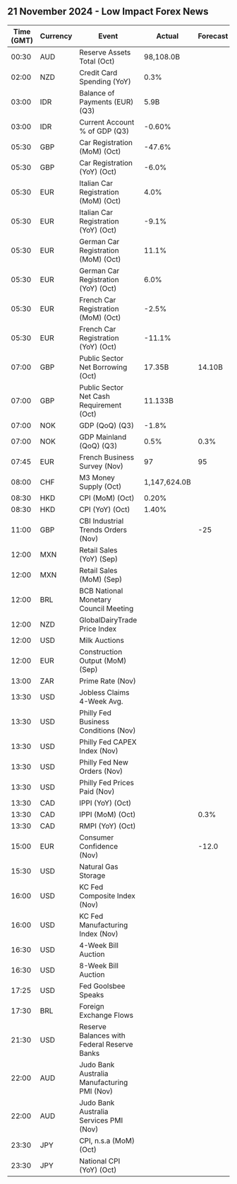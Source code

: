 ## 21 November 2024 - Low Impact Forex News

| Time (GMT) | Currency | Event | Actual | Forecast | Previous |
|------|----------|-------|--------|----------|----------|
| 00:30 | AUD | Reserve Assets Total (Oct) | 98,108.0B |  | 92,954.0B |
| 02:00 | NZD | Credit Card Spending (YoY) | 0.3% |  | -3.1% |
| 03:00 | IDR | Balance of Payments (EUR) (Q3) | 5.9B |  | -0.6B |
| 03:00 | IDR | Current Account % of GDP (Q3) | -0.60% |  | -0.90% |
| 05:30 | GBP | Car Registration (MoM) (Oct) | -47.6% |  | 225.4% |
| 05:30 | GBP | Car Registration (YoY) (Oct) | -6.0% |  | 1.0% |
| 05:30 | EUR | Italian Car Registration (MoM) (Oct) | 4.0% |  | 76.0% |
| 05:30 | EUR | Italian Car Registration (YoY) (Oct) | -9.1% |  | -10.7% |
| 05:30 | EUR | German Car Registration (MoM) (Oct) | 11.1% |  | 5.8% |
| 05:30 | EUR | German Car Registration (YoY) (Oct) | 6.0% |  | -7.0% |
| 05:30 | EUR | French Car Registration (MoM) (Oct) | -2.5% |  | 61.7% |
| 05:30 | EUR | French Car Registration (YoY) (Oct) | -11.1% |  | -11.1% |
| 07:00 | GBP | Public Sector Net Borrowing (Oct) | 17.35B | 14.10B | 16.14B |
| 07:00 | GBP | Public Sector Net Cash Requirement (Oct) | 11.133B |  | -20.446B |
| 07:00 | NOK | GDP (QoQ) (Q3) | -1.8% |  | 2.0% |
| 07:00 | NOK | GDP Mainland (QoQ) (Q3) | 0.5% | 0.3% | 0.3% |
| 07:45 | EUR | French Business Survey (Nov) | 97 | 95 | 93 |
| 08:00 | CHF | M3 Money Supply (Oct) | 1,147,624.0B |  | 1,148,212.0B |
| 08:30 | HKD | CPI (MoM) (Oct) | 0.20% |  | 0.10% |
| 08:30 | HKD | CPI (YoY) (Oct) | 1.40% |  | 2.20% |
| 11:00 | GBP | CBI Industrial Trends Orders (Nov) |  | -25 | -27 |
| 12:00 | MXN | Retail Sales (YoY) (Sep) |  |  | -0.8% |
| 12:00 | MXN | Retail Sales (MoM) (Sep) |  |  | 0.1% |
| 12:00 | BRL | BCB National Monetary Council Meeting |  |  |  |
| 12:00 | NZD | GlobalDairyTrade Price Index |  |  | 4.8% |
| 12:00 | USD | Milk Auctions |  |  | 3,997.0 |
| 12:00 | EUR | Construction Output (MoM) (Sep) |  |  | 0.10% |
| 13:00 | ZAR | Prime Rate (Nov) |  |  | 11.50% |
| 13:30 | USD | Jobless Claims 4-Week Avg. |  |  | 221.00K |
| 13:30 | USD | Philly Fed Business Conditions (Nov) |  |  | 36.7 |
| 13:30 | USD | Philly Fed CAPEX Index (Nov) |  |  | 23.50 |
| 13:30 | USD | Philly Fed New Orders (Nov) |  |  | 14.2 |
| 13:30 | USD | Philly Fed Prices Paid (Nov) |  |  | 29.70 |
| 13:30 | CAD | IPPI (YoY) (Oct) |  |  | -0.9% |
| 13:30 | CAD | IPPI (MoM) (Oct) |  | 0.3% | -0.6% |
| 13:30 | CAD | RMPI (YoY) (Oct) |  |  | -8.8% |
| 15:00 | EUR | Consumer Confidence (Nov) |  | -12.0 | -12.5 |
| 15:30 | USD | Natural Gas Storage |  |  | 42B |
| 16:00 | USD | KC Fed Composite Index (Nov) |  |  | -4 |
| 16:00 | USD | KC Fed Manufacturing Index (Nov) |  |  | 0 |
| 16:30 | USD | 4-Week Bill Auction |  |  | 4.510% |
| 16:30 | USD | 8-Week Bill Auction |  |  | 4.460% |
| 17:25 | USD | Fed Goolsbee Speaks |  |  |  |
| 17:30 | BRL | Foreign Exchange Flows |  |  | -0.326B |
| 21:30 | USD | Reserve Balances with Federal Reserve Banks |  |  | 3.192T |
| 22:00 | AUD | Judo Bank Australia Manufacturing PMI (Nov) |  |  | 47.3 |
| 22:00 | AUD | Judo Bank Australia Services PMI (Nov) |  |  | 51.0 |
| 23:30 | JPY | CPI, n.s.a (MoM) (Oct) |  |  | -0.3% |
| 23:30 | JPY | National CPI (YoY) (Oct) |  |  | 2.5% |
